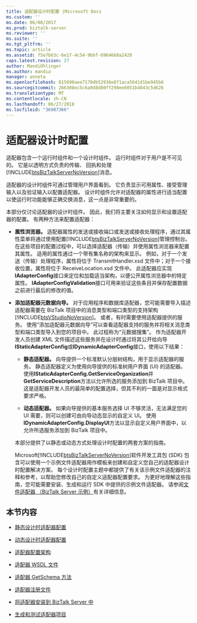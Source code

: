 ```yaml
---
title: 适配器设计时配置 |Microsoft Docs
ms.custom: ''
ms.date: 06/08/2017
ms.prod: biztalk-server
ms.reviewer: ''
ms.suite: ''
ms.tgt_pltfrm: ''
ms.topic: article
ms.assetid: f5e7b63c-6e17-4c54-9bbf-6964668a2420
caps.latest.revision: 27
author: MandiOhlinger
ms.author: mandia
manager: anneta
ms.openlocfilehash: 815690aee7178db52936e8f1aca5641d1be945b6
ms.sourcegitcommit: 266308ec5c6a9d8d80ff298ee6051b4843c5d626
ms.translationtype: MT
ms.contentlocale: zh-CN
ms.lasthandoff: 06/27/2018
ms.locfileid: "36987366"
---
```

# <a name="adapter-design-time-configuration"></a>适配器设计时配置
适配器包含一个运行时组件和一个设计时组件。 运行时组件对于用户是不可见的。 它是以透明方式负责的传输、 回执和处理[!INCLUDE[btsBizTalkServerNoVersion](../includes/btsbiztalkservernoversion-md.md)]消息。  
  
 适配器的设计时组件可通过管理用户界面看到。 它负责显示可用属性、接受管理输入以及验证输入以配置适配器。 设计时组件允许对适配器的属性进行适当配置以使运行时功能能够正确交换消息，这一点是非常重要的。  
  
 本部分仅讨论适配器的设计时组件。 因此，我们将主要关注如何显示和设置适配器的配置。 有两种方法来配置适配器：  
  
- **属性浏览器。** 适配器属性的发送或接收端口或发送或接收处理程序，通过其属性菜单将通过使用配置[!INCLUDE[btsBizTalkServerNoVersion](../includes/btsbiztalkservernoversion-md.md)]管理控制台。 在这些项目的配置过程中，可以选择适配器（传输）并使用属性浏览器来配置其属性。 适用的属性通过一个带有集名称的架构来显示。 例如，对于一个发送（传输）处理程序，属性将位于 TransmitHandler.xsd 文件中；对于一个接收位置，属性将位于 ReceiveLocation.xsd 文件中。  此适配器应实现**IAdapterConfig**接口来定位和加载适当架构，以便公开属性浏览器中的特定属性。 **IAdapterConfigValidation**接口可用来验证这些条目并保存配置数据之前进行最后的修改的值。  
  
- **添加适配器元数据向导。** 对于应用程序和数据库适配器，您可能需要导入描述适配器需要在 BizTalk 项目中的消息类型和端口类型的支持架构[!INCLUDE[btsVStudioNoVersion](../includes/btsvstudionoversion-md.md)]。 或者，有时需要使用适配器提供的服务。 使用“添加适配器元数据向导”可以查看适配器支持的服务并将相关消息类型和端口类型导入到您的项目中。 此过程称为“元数据搜集”。 作为适配器开发人员创建 XML 文件描述这些服务并在设计时通过将其公开给向导**IStaticAdapterConfig**或**IDynamicAdapterConfig**接口，使用以下结果：  
  
  -   **静态适配器。** 向导提供一个标准默认分层树结构，用于显示适配器的服务。 静态适配器定义为使用向导提供的标准树用户界面 (UI) 的适配器。 使用**IStaticAdapterConfig.GetServiceOrganization**并**GetServiceDescription**方法以允许所选的服务添加到 BizTalk 项目中。 这是适配器开发人员的最简单的配置选择，但其不利的一面是对显示格式要求严格。  
  
  -   **动态适配器。** 如果向导提供的基本服务选择 UI 不够灵活，无法满足您的 UI 需要，则可以创建可由向导动态显示的自定义 UI。 使用**IDynamicAdapterConfig.DisplayUI**方法以显示自定义用户界面中，以允许所选服务添加到 BizTalk 项目中。  
  
  本部分提供了以静态或动态方式处理设计时配置的两套方案的指南。  
  
  Microsoft[!INCLUDE[btsBizTalkServerNoVersion](../includes/btsbiztalkservernoversion-md.md)]软件开发工具包 (SDK) 包含可以使用一个示例文件适配器用作模板来创建和自定义您自己的适配器设计时配置解决方案。 每个设计时配置主题中都提供了有关该示例文件适配器的注释和参考，以帮助您修改自己的自定义适配器配置要求。 为更好地理解这些指南，您可能需要安装、生成和运行 SDK 中提供的示例文件适配器。 请参阅[文件适配器 （BizTalk Server 示例）](../core/file-adapter-biztalk-server-sample.md)有关详细信息。  
  
## <a name="in-this-section"></a>本节内容  
  
-   [静态设计时适配器配置](../core/static-design-time-adapter-configuration.md)  
  
-   [动态设计时适配器配置](../core/dynamic-design-time-adapter-configuration.md)  
  
-   [适配器配置架构](../core/adapter-configuration-schemas.md)  
  
-   [适配器 WSDL 文件](../core/adapter-wsdl-files.md)  
  
-   [适配器 GetSchema 方法](../core/adapter-getschema-method.md)  
  
-   [适配器注册文件](../core/adapter-registration-file.md)  
  
-   [将适配器安装到 BizTalk Server 中](../core/install-the-adapter-into-biztalk-server.md)  
  
-   [生成和测试适配器项目](../core/build-and-test-the-adapter-project.md)